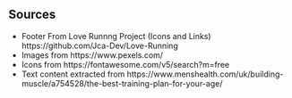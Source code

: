 <h2>Sources</h2>
<ul>
    <li>Footer From Love Runnng Project (Icons and Links) https://github.com/Jca-Dev/Love-Running</li>
    <li>Images from https://www.pexels.com/</li>
    <li>Icons from https://fontawesome.com/v5/search?m=free</li>
    <li>Text content extracted from https://www.menshealth.com/uk/building-muscle/a754528/the-best-training-plan-for-your-age/</li>